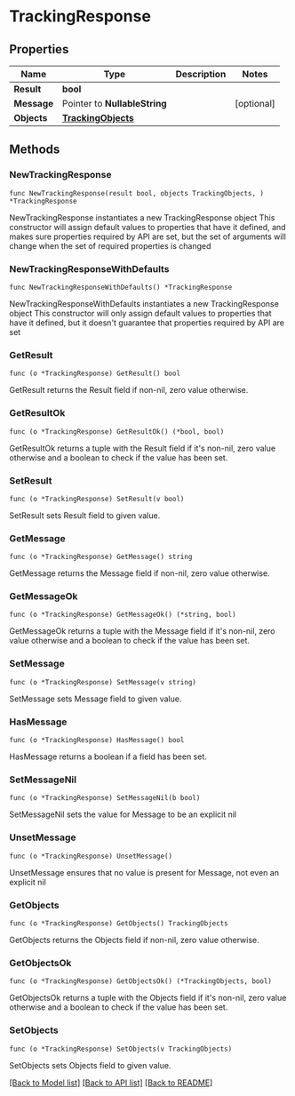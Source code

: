 # TrackingResponse

## Properties

Name | Type | Description | Notes
------------ | ------------- | ------------- | -------------
**Result** | **bool** |  | 
**Message** | Pointer to **NullableString** |  | [optional] 
**Objects** | [**TrackingObjects**](TrackingObjects.md) |  | 

## Methods

### NewTrackingResponse

`func NewTrackingResponse(result bool, objects TrackingObjects, ) *TrackingResponse`

NewTrackingResponse instantiates a new TrackingResponse object
This constructor will assign default values to properties that have it defined,
and makes sure properties required by API are set, but the set of arguments
will change when the set of required properties is changed

### NewTrackingResponseWithDefaults

`func NewTrackingResponseWithDefaults() *TrackingResponse`

NewTrackingResponseWithDefaults instantiates a new TrackingResponse object
This constructor will only assign default values to properties that have it defined,
but it doesn't guarantee that properties required by API are set

### GetResult

`func (o *TrackingResponse) GetResult() bool`

GetResult returns the Result field if non-nil, zero value otherwise.

### GetResultOk

`func (o *TrackingResponse) GetResultOk() (*bool, bool)`

GetResultOk returns a tuple with the Result field if it's non-nil, zero value otherwise
and a boolean to check if the value has been set.

### SetResult

`func (o *TrackingResponse) SetResult(v bool)`

SetResult sets Result field to given value.


### GetMessage

`func (o *TrackingResponse) GetMessage() string`

GetMessage returns the Message field if non-nil, zero value otherwise.

### GetMessageOk

`func (o *TrackingResponse) GetMessageOk() (*string, bool)`

GetMessageOk returns a tuple with the Message field if it's non-nil, zero value otherwise
and a boolean to check if the value has been set.

### SetMessage

`func (o *TrackingResponse) SetMessage(v string)`

SetMessage sets Message field to given value.

### HasMessage

`func (o *TrackingResponse) HasMessage() bool`

HasMessage returns a boolean if a field has been set.

### SetMessageNil

`func (o *TrackingResponse) SetMessageNil(b bool)`

 SetMessageNil sets the value for Message to be an explicit nil

### UnsetMessage
`func (o *TrackingResponse) UnsetMessage()`

UnsetMessage ensures that no value is present for Message, not even an explicit nil
### GetObjects

`func (o *TrackingResponse) GetObjects() TrackingObjects`

GetObjects returns the Objects field if non-nil, zero value otherwise.

### GetObjectsOk

`func (o *TrackingResponse) GetObjectsOk() (*TrackingObjects, bool)`

GetObjectsOk returns a tuple with the Objects field if it's non-nil, zero value otherwise
and a boolean to check if the value has been set.

### SetObjects

`func (o *TrackingResponse) SetObjects(v TrackingObjects)`

SetObjects sets Objects field to given value.



[[Back to Model list]](../README.md#documentation-for-models) [[Back to API list]](../README.md#documentation-for-api-endpoints) [[Back to README]](../README.md)


